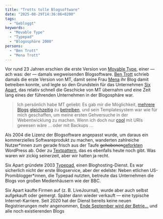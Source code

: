 ```yaml
---
title: "Trotts tolle Blogsoftware"
date: "2025-08-29T14:36:06+0200"
tags:
  - "Gebloggt"
keywords:
  - "Movable Type"
  - "Typepad"
  - "Blogosphäre 2000"
persons:
  - "Ben Trott"
  - "Mena Trott"
---
```


Vor rund 23 Jahren erschien die erste Version von [Movable Type](https://de.wikipedia.org/wiki/Movable_Type), einer — ach was: der — damals wegweisenden Blogsoftware. [Ben Trott](https://en.wikipedia.org/wiki/Benjamin_Trott) schrieb damals die erste Version von MT, damit seine Frau [Mena](https://en.wikipedia.org/wiki/Mena_Grabowski_Trott) ihr Blog damit betreiben konnte, und legte so den Grundstein für das Unternehmen [Six Apart](https://en.wikipedia.org/wiki/Six_Apart), das relativ schnell die Geschicke von MT übernahm und eine Zeit lang eines der führenden Unternehmen in der Blogosphäre war.

> Ich persönlich habe MT geliebt: Es gab mir die Möglichkeit, [mehrere](https://web.archive.org/web/20020802114907/http://lernen.couchblog.org/) [Blogs](https://web.archive.org/web/20020516134108/http://nico.couchblog.org/) [gleichzeitig](https://web.archive.org/web/20020605162918/http://www.couchblog.org/logger-alt/) zu [betreiben](http://bassreflex.couchblog.org/), und sein Templatesystem war wie für mich geschaffen, um meine ersten Gehversuche in der Webentwicklung zu machen. Wenn ich doch nur [cool](https://www.w3.org/Provider/Style/URI) mit URIs gewesen wäre … oder mit Backups …

Als 2004 die Lizenz der Blogsoftware angepasst wurde, um daraus ein kommerzielles Softwareprodukt zu machen, wanderten zahlreiche Nutzer\*innen zum gerade frisch aus der Taufe ~~gehobenen~~[geforkten](https://ma.tt/2003/01/the-blogging-software-dilemma/) WordPress ab. Oder zu [Textpattern](https://textpattern.com/), das es ebenfalls heute noch gibt. Was waren wir zickig seinerzeit, aber wir hatten ja recht.

Six Apart gründete 2003 [Typepad](https://www.typepad.com/), einen Bloghosting-Dienst. Es war sicherlich nicht der erste Blogservice, aber der edelste: Neben etlichen US-Promiblogger*innen, die Typepad nutzten, betreute das Unternehmen die Blogs von großen Medienhäusern wie der BBC.

Six Apart kaufte Firmen auf (z. B. LiveJournal), wurde aber auch selbst aufgekauft oder gemergt. Später dann wieder verkauft — eine typische Internet-Karriere. Seit 2020 hat der Dienst bereits keine neuen Registrierungen mehr angenommen, [Ende September wird der Betrie...](https://everything.typepad.com/blog/2025/08/typepad-is-shutting-down.html) und alle noch existierenden Blogs